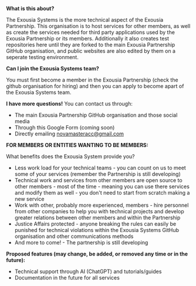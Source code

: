 **What is this about?**

The Exousia Systems is the more technical aspect of the Exousia Partnership. This organisation is to host services for other members, as well as create the services needed for third party applications used by the Exousia Partnership or its members. Additionally it also creates test repositories here until they are forked to the main Exousia Partnership GitHub organisation, and public websites are also edited by them on a seperate testing environment.

**Can I join the Exousia Systems team?**

You must first become a member in the Exousia Partnership (check the github organisation for hiring) and then you can apply to become apart of the Exousia Systems team.

**I have more questions!**
You can contact us through:
* The main Exousia Partnership GitHub organisation and those social media
* Through this Google Form (coming soon)
* Directly emailing novamasteracc@gmail.com

**FOR MEMBERS OR ENTITIES WANTING TO BE MEMBERS:**

What benefits does the Exousia System provide you?
* Less work load for your technical teams - you can count on us to meet some of your services (remember the Partnership is still developing)
* Technical work and services from other members are open source to other members - most of the time - meaning you can use there services and modify them as well - you don't need to start from scratch making a new service
* Work with other, probably more experienced, members - hire personnel from other companies to help you with technical projects and develop greater relations between other members and within the Partnership
* Justice Affairs protected - anyone breaking the rules can easily be punished for technical violations within the Exousia Systems GitHub organisation and other communications methods
* And more to come! - The partnership is still developing

**Proposed features (may change, be added, or removed any time or in the future):**
* Technical support through AI (ChatGPT) and tutorials/guides
* Documentation in the future for all services
